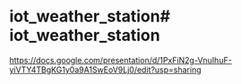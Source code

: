 # iot_weather_station# iot_weather_station

https://docs.google.com/presentation/d/1PxFiN2g-VnuIhuF-yiVTY4TBgKG1y0a9A1SwEoV9Lj0/edit?usp=sharing

